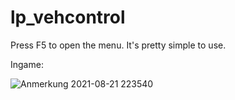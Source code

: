# lp_vehcontrol
Press F5 to open the menu. It's pretty simple to use.

Ingame: 

![Anmerkung 2021-08-21 223540](https://user-images.githubusercontent.com/81768885/130334203-6b7ce235-2fca-470b-b98b-c45c693ecd42.png)
